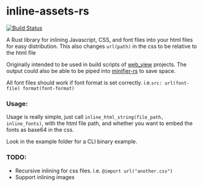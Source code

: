 inline-assets-rs
=====
[![Build Status](https://travis-ci.org/Hand-of-Cthulhu/inline-assets-rs.svg?branch=master)](https://travis-ci.org/Hand-of-Cthulhu/inline-assets-rs)

A Rust library for inlining Javascript, CSS, and font files into your html files for easy distribution.
This also changes `url(path)` in the css to be relative to the html file

Originally intended to be used in build scripts of [web_view](https://github.com/Boscop/web-view "Rust bindings to zserge/webview") projects.
The output could also be able to be piped into [minifier-rs](https://github.com/GuillaumeGomez/minifier-rs) to save space.

All font files should work if font format is set correctly. i.e.`src: url(font-file) format(font-format)`

### Usage:
Usage is really simple, just call `inline_html_string(file_path, inline_fonts)`, with the html file path,
 and whether you want to embed the fonts as base64 in the css.
 
Look in the example folder for a CLI binary example.

### TODO:
* Recursive inlining for css files. i.e. `@import url("another.css")`
* Support inlining images